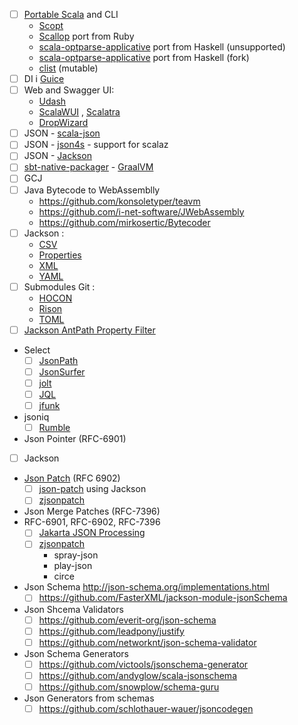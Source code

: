 * [ ] [Portable Scala](https://github.com/portable-scala/sbt-crossproject) and CLI
  * [Scopt](https://github.com/scopt/scopt)
  * [Scallop](https://github.com/scallop/scallop) port from Ruby
  * [scala-optparse-applicative](https://github.com/bmjames/scala-optparse-applicative)  port from Haskell (unsupported)
  * [scala-optparse-applicative](https://github.com/xuwei-k/optparse-applicative) port from Haskell (fork)
  * [clist](https://github.com/backuity/clist) (mutable)
* [ ] DI i [Guice](https://github.com/google/guice) 
* [ ] Web and Swagger UI:
  * [Udash](https://udash.io)
  * [ScalaWUI](https://github.com/openmole/scalaWUI) , [Scalatra](https://github.com/scalatra/scalatra)
  * [DropWizard](https://github.com/dropwizard/dropwizard)
* [ ] JSON - [scala-json](https://github.com/MediaMath/scala-json)
* [ ] JSON - [json4s](https://github.com/json4s/json4s) - support for scalaz
* [ ] JSON - [Jackson](https://github.com/FasterXML/jackson)
* [ ] [sbt-native-packager](https://www.scala-sbt.org/sbt-native-packager/index.html) - [GraalVM](https://www.scala-sbt.org/sbt-native-packager/formats/graalvm-native-image.html)
* [ ] GCJ
* [ ] Java Bytecode to WebAssemblly
  * https://github.com/konsoletyper/teavm
  * https://github.com/i-net-software/JWebAssembly
  * https://github.com/mirkosertic/Bytecoder
* [ ] Jackson :
  * [CSV](https://github.com/FasterXML/jackson-dataformats-text/tree/master/csv) 
  * [Properties](https://github.com/FasterXML/jackson-dataformats-text/tree/master/properties)
  * [XML](https://github.com/FasterXML/jackson-dataformat-xml) 
  * [YAML](https://github.com/FasterXML/jackson-dataformats-text/tree/master/yaml)
* [ ] Submodules Git :
  * [HOCON](https://github.com/jclawson/jackson-dataformat-hocon)
  * [Rison](https://github.com/Hronom/jackson-dataformat-rison)
  * [TOML](https://github.com/johnlcox/jackson-dataformat-toml)
* [ ] [Jackson AntPath Property Filter](https://github.com/Antibrumm/jackson-antpathfilter)
* Select
  * [ ] [JsonPath](https://github.com/json-path/JsonPath)
  * [ ] [JsonSurfer](https://github.com/jsurfer/JsonSurfer)
  * [ ] [jolt](https://github.com/bazaarvoice/jolt)
  * [ ] [JQL](https://github.com/benmfaul/JQL)
  * [ ] [jfunk](https://github.com/mgm-tp/jfunk)
* jsoniq
  * [ ] [Rumble](https://github.com/RumbleDB/rumble)
* Json Pointer (RFC-6901)  
 * [ ] Jackson
* [Json Patch](http://jsonpatch.com/) (RFC 6902)
  * [ ] [json-patch](https://github.com/java-json-tools/json-patch) using Jackson
  * [ ] [zjsonpatch](https://github.com/flipkart-incubator/zjsonpatch)
* Json Merge Patches (RFC-7396)  
* RFC-6901, RFC-6902, RFC-7396 
  * [ ] [Jakarta JSON Processing ](https://github.com/eclipse-ee4j/jsonp)
  * [ ] [zjsonpatch](https://github.com/gnieh/diffson)
    * spray-json
    * play-json
    * circe
* Json Schema http://json-schema.org/implementations.html  
  * [ ] https://github.com/FasterXML/jackson-module-jsonSchema
* Json Shcema Validators
  * [ ] https://github.com/everit-org/json-schema
  * [ ] https://github.com/leadpony/justify
  * [ ] https://github.com/networknt/json-schema-validator
* Json Schema Generators
  * [ ] https://github.com/victools/jsonschema-generator
  * [ ] https://github.com/andyglow/scala-jsonschema
  * [ ] https://github.com/snowplow/schema-guru
* Json Generators from schemas
  * [ ] https://github.com/schlothauer-wauer/jsoncodegen
